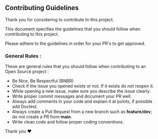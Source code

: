 ## Contributing Guidelines

 Thank you for considering to contribute to this project.
 
 This document specifies the guidelines that you should follow when contributing to this project.
 
 Please adhere to the guidelines in order for your PR's to get approved.

### General Rules :
These are general rules that you should  follow when contributing to an Open Source project :

- Be Nice, Be Respectful (BNBR)
- Check if the issue you opened exists or not. If it exists do not reopen it.
- While opening a new issue, make sure you describe the issue clearly.
- Write proper commit messages and document your PR well.
- Always add comments in your code and explain it at points, if possible add Doctest.
- Always create a Pull Request from a new branch such as **feature/dev**; do not create a PR from **main**.
- Write clean code and follow proper coding conventions.

Thank you ❤